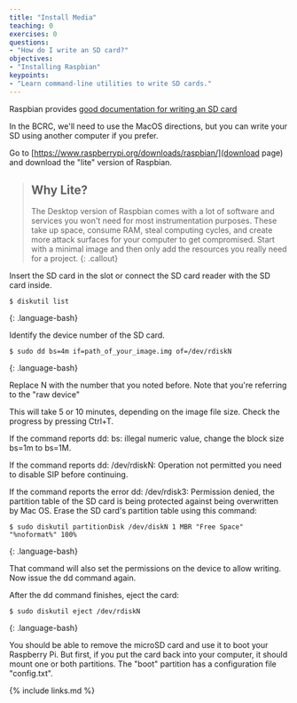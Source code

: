 ```yaml
---
title: "Install Media"
teaching: 0
exercises: 0
questions:
- "How do I write an SD card?"
objectives:
- "Installing Raspbian"
keypoints:
- "Learn command-line utilities to write SD cards."
---
```

Raspbian provides [good documentation for writing an SD card](https://www.raspberrypi.org/documentation/installation/installing-images/README.md)

In the BCRC, we'll need to use the MacOS directions, but you can write your SD using another computer if you prefer.

Go to [https://www.raspberrypi.org/downloads/raspbian/](download page) and download the "lite" version of Raspbian.

> ## Why Lite?
> The Desktop version of Raspbian comes with a lot of software and services you won't need for most instrumentation purposes. These take up space, consume RAM, steal computing cycles, and create more attack surfaces for your computer to get compromised. Start with a minimal image and then only add the resources you really need for a project.
{: .callout}

Insert the SD card in the slot or connect the SD card reader with the SD card inside.
~~~
$ diskutil list
~~~
{: .language-bash}

Identify the device number of the SD card.

~~~
$ sudo dd bs=4m if=path_of_your_image.img of=/dev/rdiskN
~~~
{: .language-bash}

Replace N with the number that you noted before. Note that you're referring to the "raw device"

This will take 5 or 10 minutes, depending on the image file size. Check the progress by pressing Ctrl+T.

If the command reports dd: bs: illegal numeric value, change the block size bs=1m to bs=1M.

If the command reports dd: /dev/rdiskN: Operation not permitted you need to disable SIP before continuing.

If the command reports the error dd: /dev/rdisk3: Permission denied, the partition table of the SD card is being protected against being overwritten by Mac OS. Erase the SD card's partition table using this command:

~~~
$ sudo diskutil partitionDisk /dev/diskN 1 MBR "Free Space" "%noformat%" 100%
~~~
{: .language-bash}

That command will also set the permissions on the device to allow writing. Now issue the dd command again.

After the dd command finishes, eject the card:

~~~
$ sudo diskutil eject /dev/rdiskN
~~~
{: .language-bash}

You should be able to remove the microSD card and use it to boot your Raspberry Pi. But first, if you put the card back into your computer, it should mount one or both partitions. The "boot" partition has a configuration file "config.txt".



{% include links.md %}
